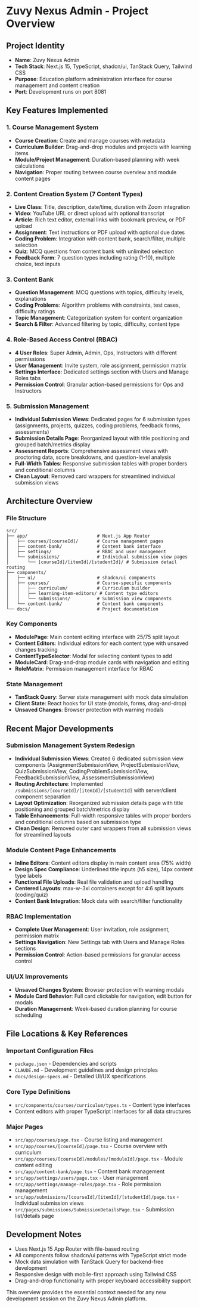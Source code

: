 # Zuvy Nexus Admin - Project Overview

## Project Identity
- **Name**: Zuvy Nexus Admin
- **Tech Stack**: Next.js 15, TypeScript, shadcn/ui, TanStack Query, Tailwind CSS
- **Purpose**: Education platform administration interface for course management and content creation
- **Port**: Development runs on port 8081

## Key Features Implemented

### 1. Course Management System
- **Course Creation**: Create and manage courses with metadata
- **Curriculum Builder**: Drag-and-drop modules and projects with learning items
- **Module/Project Management**: Duration-based planning with week calculations
- **Navigation**: Proper routing between course overview and module content pages

### 2. Content Creation System (7 Content Types)
- **Live Class**: Title, description, date/time, duration with Zoom integration
- **Video**: YouTube URL or direct upload with optional transcript
- **Article**: Rich text editor, external links with bookmark preview, or PDF upload
- **Assignment**: Text instructions or PDF upload with optional due dates
- **Coding Problem**: Integration with content bank, search/filter, multiple selection
- **Quiz**: MCQ questions from content bank with unlimited selection
- **Feedback Form**: 7 question types including rating (1-10), multiple choice, text inputs

### 3. Content Bank
- **Question Management**: MCQ questions with topics, difficulty levels, explanations
- **Coding Problems**: Algorithm problems with constraints, test cases, difficulty ratings
- **Topic Management**: Categorization system for content organization
- **Search & Filter**: Advanced filtering by topic, difficulty, content type

### 4. Role-Based Access Control (RBAC)
- **4 User Roles**: Super Admin, Admin, Ops, Instructors with different permissions
- **User Management**: Invite system, role assignment, permission matrix
- **Settings Interface**: Dedicated settings section with Users and Manage Roles tabs
- **Permission Control**: Granular action-based permissions for Ops and Instructors

### 5. Submission Management
- **Individual Submission Views**: Dedicated pages for 6 submission types (assignments, projects, quizzes, coding problems, feedback forms, assessments)
- **Submission Details Page**: Reorganized layout with title positioning and grouped batch/metrics display
- **Assessment Reports**: Comprehensive assessment views with proctoring data, score breakdowns, and question-level analysis
- **Full-Width Tables**: Responsive submission tables with proper borders and conditional columns
- **Clean Layout**: Removed card wrappers for streamlined individual submission views

## Architecture Overview

### File Structure
```
src/
├── app/                          # Next.js App Router
│   ├── courses/[courseId]/       # Course management pages
│   ├── content-bank/             # Content bank interface
│   ├── settings/                 # RBAC and user management
│   └── submissions/              # Individual submission view pages
│       └── [courseId]/[itemId]/[studentId]/ # Submission detail routing
├── components/
│   ├── ui/                       # shadcn/ui components
│   ├── courses/                  # Course-specific components
│   │   ├── curriculum/           # Curriculum builder
│   │   ├── learning-item-editors/ # Content type editors
│   │   └── submissions/          # Submission view components
│   └── content-bank/             # Content bank components
└── docs/                         # Project documentation
```

### Key Components
- **ModulePage**: Main content editing interface with 25/75 split layout
- **Content Editors**: Individual editors for each content type with unsaved changes tracking
- **ContentTypeSelector**: Modal for selecting content types to add
- **ModuleCard**: Drag-and-drop module cards with navigation and editing
- **RoleMatrix**: Permission management interface for RBAC

### State Management
- **TanStack Query**: Server state management with mock data simulation
- **Client State**: React hooks for UI state (modals, forms, drag-and-drop)
- **Unsaved Changes**: Browser protection with warning modals

## Recent Major Developments

### Submission Management System Redesign
- **Individual Submission Views**: Created 6 dedicated submission view components (AssignmentSubmissionView, ProjectSubmissionView, QuizSubmissionView, CodingProblemSubmissionView, FeedbackSubmissionView, AssessmentSubmissionView)
- **Routing Architecture**: Implemented `/submissions/[courseId]/[itemId]/[studentId]` with server/client component separation
- **Layout Optimization**: Reorganized submission details page with title positioning and grouped batch/metrics display
- **Table Enhancements**: Full-width responsive tables with proper borders and conditional columns based on submission type
- **Clean Design**: Removed outer card wrappers from all submission views for streamlined layouts

### Module Content Page Enhancements
- **Inline Editors**: Content editors display in main content area (75% width)
- **Design Spec Compliance**: Underlined title inputs (h5 size), 14px content type labels
- **Functional File Uploads**: Real file validation and upload handling
- **Centered Layouts**: max-w-3xl containers except for 4:6 split layouts (coding/quiz)
- **Content Bank Integration**: Mock data with search/filter functionality

### RBAC Implementation
- **Complete User Management**: User invitation, role assignment, permission matrix
- **Settings Navigation**: New Settings tab with Users and Manage Roles sections
- **Permission Control**: Action-based permissions for granular access control

### UI/UX Improvements
- **Unsaved Changes System**: Browser protection with warning modals
- **Module Card Behavior**: Full card clickable for navigation, edit button for modals
- **Duration Management**: Week-based duration planning for course scheduling

## File Locations & Key References

### Important Configuration Files
- `package.json` - Dependencies and scripts
- `CLAUDE.md` - Development guidelines and design principles
- `docs/design-specs.md` - Detailed UI/UX specifications

### Core Type Definitions
- `src/components/courses/curriculum/types.ts` - Content type interfaces
- Content editors with proper TypeScript interfaces for all data structures

### Major Pages
- `src/app/courses/page.tsx` - Course listing and management
- `src/app/courses/[courseId]/page.tsx` - Course overview with curriculum
- `src/app/courses/[courseId]/modules/[moduleId]/page.tsx` - Module content editing
- `src/app/content-bank/page.tsx` - Content bank management
- `src/app/settings/users/page.tsx` - User management
- `src/app/settings/manage-roles/page.tsx` - Role permission management
- `src/app/submissions/[courseId]/[itemId]/[studentId]/page.tsx` - Individual submission views
- `src/pages/submissions/SubmissionDetailsPage.tsx` - Submission list/details page

## Development Notes
- Uses Next.js 15 App Router with file-based routing
- All components follow shadcn/ui patterns with TypeScript strict mode
- Mock data simulation with TanStack Query for backend-free development
- Responsive design with mobile-first approach using Tailwind CSS
- Drag-and-drop functionality with proper keyboard accessibility support

This overview provides the essential context needed for any new development session on the Zuvy Nexus Admin platform.